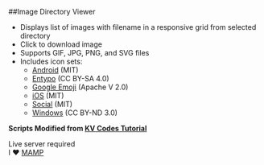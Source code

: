 ##Image Directory Viewer

- Displays list of images with filename in a responsive grid from selected directory  
- Click to download image
- Supports GIF, JPG, PNG, and SVG files
- Includes icon sets:
	- [Android](https://github.com/driftyco/ionicons) (MIT) 
	- [Entypo](http://www.entypo.com/) (CC BY-SA 4.0)
	- [Google Emoji](https://github.com/googlei18n/noto-emoji) (Apache V 2.0)
	- [iOS](https://github.com/driftyco/ionicons) (MIT)
	- [Social](https://github.com/driftyco/ionicons) (MIT)
	- [Windows](https://github.com/Templarian/WindowsIcons) (CC BY-ND 3.0)

**Scripts Modified from [KV Codes Tutorial](http://www.kvcodes.com/2013/12/get-all-images-from-a-directory-dynamically-php-jquery-ajax/)**

Live server required  
I &#9829; [MAMP](http://www.mamp.info/en/)  